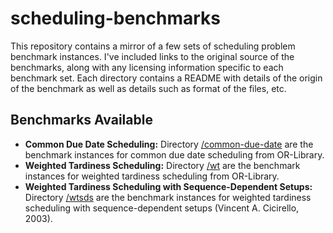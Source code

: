 # scheduling-benchmarks

This repository contains a mirror of a few sets of scheduling problem benchmark instances. I've included links to the original source of the benchmarks, along with any licensing information specific to each benchmark set.  Each directory contains a README with details of the origin of the benchmark as well as details such as format of the files, etc.

## Benchmarks Available

* __Common Due Date Scheduling:__ Directory [/common-due-date](common-due-date) are the benchmark instances for common due date scheduling from OR-Library.
* __Weighted Tardiness Scheduling:__ Directory [/wt](wt) are the benchmark instances for weighted tardiness scheduling from OR-Library.
* __Weighted Tardiness Scheduling with Sequence-Dependent Setups:__ Directory [/wtsds](wtsds) are the benchmark instances for weighted tardiness scheduling with sequence-dependent setups (Vincent A. Cicirello, 2003).
